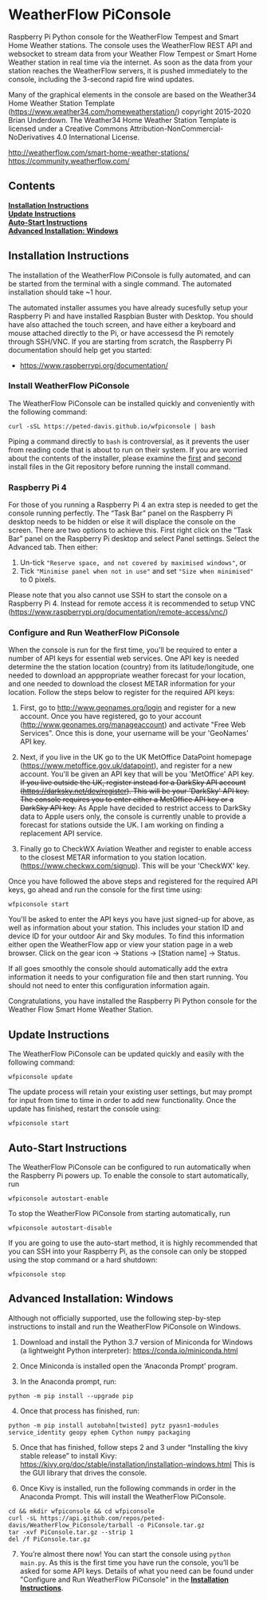 # WeatherFlow PiConsole
Raspberry Pi Python console for the WeatherFlow Tempest and Smart Home Weather 
stations. The console uses the WeatherFlow REST API and websocket to stream data 
from your Weather Flow Tempest or Smart Home Weather station in real time via 
the internet. As soon as the data from your station reaches the WeatherFlow 
servers, it is pushed immediately to the console, including the 3-second rapid 
fire wind updates.   

Many of the graphical elements in the console are based on the Weather34 Home
Weather Station Template (https://www.weather34.com/homeweatherstation/) 
copyright 2015-2020 Brian Underdown. The Weather34 Home Weather Station Template 
is licensed under a Creative Commons Attribution-NonCommercial-NoDerivatives 4.0 
International License.

http://weatherflow.com/smart-home-weather-stations/  
https://community.weatherflow.com/

## Contents

**[Installation Instructions](#installation-instructions)**<br>
**[Update Instructions](#update-instructions)**<br>
**[Auto-Start Instructions](#auto-start-instructions)**<br>
**[Advanced Installation: Windows](#advanced-installation-windows)**<br>

## Installation Instructions

The installation of the WeatherFlow PiConsole is fully automated, and can
be started from the terminal with a single command. The automated installation 
should take ~1 hour.

The automated installer assumes you have already sucesfully setup your Raspberry 
Pi and have installed Raspbian Buster with Desktop. You should have also 
attached the touch screen, and have either a keyboard and mouse attached 
directly to the Pi, or have accessesd the Pi remotely through SSH/VNC. If you 
are starting from scratch, the Raspberry Pi documentation should help get you
started:

* https://www.raspberrypi.org/documentation/

### Install WeatherFlow PiConsole

The WeatherFlow PiConsole can be installed quickly and conveniently with the 
following command:
```
curl -sSL https://peted-davis.github.io/wfpiconsole | bash
```
Piping a command directly to ```bash``` is controversial, as it prevents the 
user from reading code that is about to run on their system. If you are worried 
about the contents of the installer, please examine the [first](https://raw.githubusercontent.com/peted-davis/peted-davis.github.io/master/wfpiconsole) 
and [second](https://raw.githubusercontent.com/peted-davis/WeatherFlow_PiConsole/master/wfpiconsole.sh) 
install files in the Git repository before running the install command.

### Raspberry Pi 4

For those of you running a Raspberry Pi 4 an extra step is needed to get the 
console running perfectly. The “Task Bar” panel on the Raspberry Pi desktop 
needs to be hidden or else it will displace the console on the screen. There are 
two options to achieve this. First right click on the “Task Bar” panel on the 
Raspberry Pi desktop and select Panel settings. Select the Advanced tab. Then 
either:

1. Un-tick ```"Reserve space, and not covered by maximised windows"```, or
2. Tick ```"Minimise panel when not in use"``` and set ```"Size when minimised"``` to 0 pixels.

Please note that you also cannot use SSH to start the console on a Raspberry Pi 
4. Instead for remote access it is recommended to setup VNC (https://www.raspberrypi.org/documentation/remote-access/vnc/) 

### Configure and Run WeatherFlow PiConsole

When the console is run for the first time, you'll be required to enter a number 
of API keys for essential web services. One API key is needed determine the the 
station location (country) from its latitude/longitude, one needed to download 
an apppropriate weather forecast for your location, and one needed to download 
the closest METAR information for your location. Follow the steps below to
register for the required API keys: 

1. First, go to http://www.geonames.org/login and register for a new account. 
Once you have registered, go to your account (http://www.geonames.org/manageaccount)
and activate "Free Web Services". Once this is done, your username will be your
'GeoNames' API key.

2. Next, if you live in the UK go to the UK MetOffice DataPoint homepage
(https://www.metoffice.gov.uk/datapoint), and register for a new account. You'll
be given an API key that will be you 'MetOffice' API key. ~~If you live outside 
the UK, register instead for a DarkSky API account (https://darksky.net/dev/register). 
This will be your 'DarkSky' API key. The console requires you to enter either a 
MetOffice API key or a DarkSky API key.~~ As Apple have decided to restrict 
access to DarkSky data to Apple users only, the console is currently unable to 
provide a forecast for stations outside the UK. I am working on finding a 
replacement API service.

3. Finally go to CheckWX Aviation Weather and register to enable access to the 
closest METAR information to you station location. 
(https://www.checkwx.com/signup). This will be your 'CheckWX' key.

Once you have followed the above steps and registered for the required API keys, 
go ahead and run the console for the first time using:
```
wfpiconsole start
```
You'll be asked to enter the API keys you have just signed-up for above, as well 
as information about your station. This includes your station ID and device ID 
for your outdoor Air and Sky modules. To find this information either open the 
WeatherFlow app or view your station page in a web browser. Click on the gear 
icon -> Stations -> [Station name] -> Status.

If all goes smoothly the console should automatically add the extra information 
it needs to your configuration file and then start running. You should not need 
to enter this configuration information again.

Congratulations, you have installed the Raspberry Pi Python console for the 
Weather Flow Smart Home Weather Station.

## Update Instructions

The WeatherFlow PiConsole can be updated quickly and easily with the following 
command:
```
wfpiconsole update
```
The update process will retain your existing user settings, but may prompt for
input from time to time in order to add new functionality. Once the update has 
finished, restart the console using:
```
wfpiconsole start
```

## Auto-Start Instructions

The WeatherFlow PiConsole can be configured to run automatically when the
Raspberry Pi powers up. To enable the console to start automatically, run
```
wfpiconsole autostart-enable
```
To stop the WeatherFlow PiConsole from starting automatically, run
```
wfpiconsole autostart-disable
```
If you are going to use the auto-start method, it is highly recommended that you 
can SSH into your Raspberry Pi, as the console can only be stopped using the 
stop command or a hard shutdown:
```
wfpiconsole stop
```

## Advanced Installation: Windows

Although not officially supported, use the following step-by-step instructions
to install and run the WeatherFlow PiConsole on Windows.

1. Download and install the Python 3.7 version of Miniconda for Windows (a 
lightweight Python interpreter): https://conda.io/miniconda.html

2. Once Miniconda is installed open the ‘Anaconda Prompt’ program.

3. In the Anaconda prompt, run:
```
python -m pip install --upgrade pip
```

4. Once that process has finished, run:
```
python -m pip install autobahn[twisted] pytz pyasn1-modules service_identity geopy ephem Cython numpy packaging
```

5. Once that has finished, follow steps 2 and 3 under “Installing the kivy 
stable release” to install Kivy: https://kivy.org/doc/stable/installation/installation-windows.html
This is the GUI library that drives the console. 

6. Once Kivy is installed, run the following commands in order in the Anaconda 
Prompt. This will install the WeatherFlow PiConsole.
```
cd && mkdir wfpiconsole && cd wfpiconsole
curl -sL https://api.github.com/repos/peted-davis/WeatherFlow_PiConsole/tarball -o PiConsole.tar.gz
tar -xvf PiConsole.tar.gz --strip 1
del /f PiConsole.tar.gz
```

7. You’re almost there now! You can start the console using ```python main.py```. 
As this is the first time you have run the console, you’ll be asked for some API 
keys. Details of what you need can be found under "Configure and Run WeatherFlow 
PiConsole" in the **[Installation Instructions](#installation-instructions)**.
